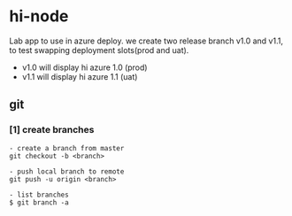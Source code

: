 # hi-node
Lab app to use in azure deploy. we create two release branch v1.0 and v1.1, to test swapping deployment slots(prod and uat).

- v1.0 will display hi azure 1.0 (prod)
- v1.1 will display hi azure 1.1 (uat)

## git

### [1] create branches

```
- create a branch from master
git checkout -b <branch>

- push local branch to remote
git push -u origin <branch>

- list branches
$ git branch -a
```
